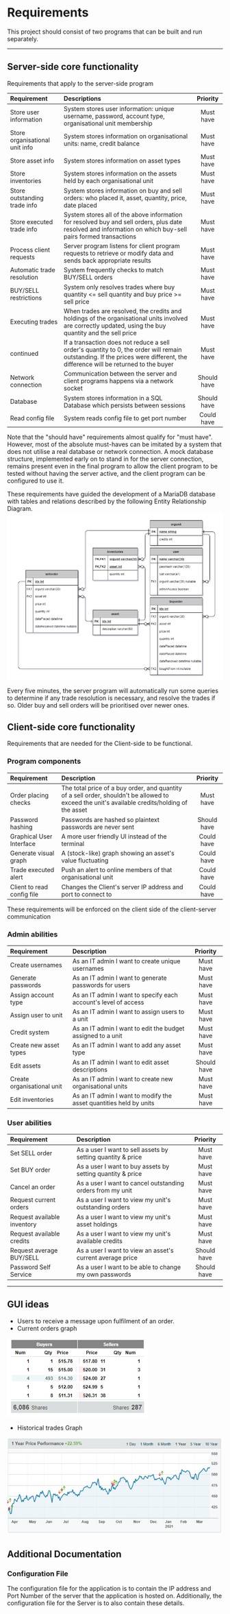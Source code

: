 # Requirements
This project should consist of two programs that can be built and run separately.

----
## Server-side core functionality
Requirements that apply to the server-side program

| Requirement                 | Descriptions         | Priority   |
| :---                        | :---                 | :---:      |
| Store user information      | System stores user information: unique username, password, account type, organisational unit membership | Must have |
| Store organisational unit info | System stores information on organisational units: name, credit balance  | Must have |
| Store asset info | System stores information on asset types | Must have |
| Store inventories | System stores information on the assets held by each organisational unit | Must have |
| Store outstanding trade info | System stores information on buy and sell orders: who placed it, asset, quantity, price, date placed | Must have  |
| Store executed trade info | System stores all of the above information for resolved buy and sell orders, plus date resolved and information on which buy-sell pairs formed transactions | Must have  |
| Process client requests | Server program listens for client program requests to retrieve or modify data and sends back appropriate results | Must have | 
| Automatic trade resolution | System frequently checks to match BUY/SELL orders | Must have  |
| BUY/SELL restrictions | System only resolves trades where buy quantity <= sell quantity and buy price >= sell price | Must have  |
| Executing trades | When trades are resolved, the credits and holdings of the organisational units involved are correctly updated, using the buy quantity and the sell price | Must have |
| continued | If a transaction does not reduce a sell order's quantity to 0, the order will remain outstanding. If the prices were different, the difference will be returned to the buyer | Must have |
| Network connection | Communication between the server and client programs happens via a network socket | Should have |
| Database | System stores information in a SQL Database which persists between sessions | Should have |
| Read config file | System reads config file to get port number | Could have |

Note that the "should have" requirements almost qualify for "must have". However, most of the absolute must-haves can
be imitated by a system that does not utilise a real database or network connection. A mock database structure,
implemented early on to stand in for the server connection, remains present even in the final program to allow the client program
to be tested without having the server active, and the client program can be configured to use it.

These requirements have guided the development of a MariaDB database with tables and relations described by the following
Entity Relationship Diagram.
![ERD](Diagrams/DatabaseERD.png)

Every five minutes, the server program will automatically run some queries to determine if any trade resolution is necessary,
and resolve the trades if so. Older buy and sell orders will be prioritised over newer ones.

## Client-side core functionality
Requirements that are needed for the Client-side to be functional.

### Program components
| Requirement               | Description                                                   | Priority   |
| :---                      | :---                                                          | :---:      |
| Order placing checks | The total price of a buy order, and quantity of a sell order, shouldn't be allowed to exceed the unit's available credits/holding of the asset | Must have |
| Password hashing | Passwords are hashed so plaintext passwords are never sent | Should have |
| Graphical User Interface  | A more user friendly UI instead of the terminal               | Could have |
| Generate visual graph     | A (stock-like) graph showing an asset's value fluctuating     | Could have |
| Trade executed alert      | Push an alert to online members of that organisational unit   | Could have |
| Client to read config file| Changes the Client's server IP address and port to connect to   |     Could have|

These requirements will be enforced on the client side of the client-server communication

### Admin abilities

| Requirement               | Description                                                   | Priority   |
| :---                      | :---                                                          | :---:      |
| Create usernames           | As an IT admin I want to create unique usernames                 | Must have  |
| Generate passwords         | As an IT admin I want to generate passwords for users            | Must have  |
| Assign account type        | As an IT admin I want to specify each account's level of access  | Must have  |
| Assign user to unit        | As an IT admin I want to assign users to a unit                  | Must have  |
| Credit system              | As an IT admin I want to edit the budget assigned to a unit       | Must have  |
| Create new asset types     | As an IT admin I want to add any asset type                      | Must have  |    
| Edit assets     | As an IT admin I want to edit asset descriptions               | Should have  |    
| Create organisational unit | As an IT admin I want to create new organisational units  | Must have  |
| Edit inventories | As an IT admin I want to modify the asset quantities held by units  | Must have  |

### User abilities

| Requirement               | Description                                                   | Priority   |
| :---                      | :---                                                          | :---:      |
| Set SELL order            | As a user I want to sell assets by setting quantity & price   | Must have  |
| Set BUY order             | As a user I want to buy assets by setting quantity & price    | Must have  |
| Cancel an order           | As a user I want to cancel outstanding orders from my unit    | Must have  |
| Request current orders    | As a user I want to view my unit's outstanding orders         | Must have  |
| Request available inventory| As a user I want to view my unit's asset holdings      | Must have  |
| Request available credits | As a user I want to view my unit's available credits          | Must have  |
| Request average BUY/SELL  | As a user I want to view an asset's current average price     | Should have|
| Password Self Service     | As a user I want to be able to change my own passwords        | Should have |


----

## GUI ideas
- Users to receive a message upon fulfilment of an order.
- Current orders graph 

![img.png](../Images/GUI%20References/img.png)

- Historical trades Graph

![img_1.png](../Images/GUI%20References/img_1.png)


## Additional Documentation
### Configuration File
The configuration file for the application is to contain the IP address and Port Number of the server that the application is hosted on.
Additionally, the configuration file for the Server is to also contain these details.
